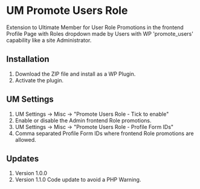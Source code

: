 # UM Promote Users Role
Extension to Ultimate Member for User Role Promotions in the frontend Profile Page with Roles dropdown made by Users with WP 'promote_users' capability like a site Administrator.

## Installation
1. Download the ZIP file and install as a WP Plugin.
2. Activate the plugin.

## UM Settings
1. UM Settings -> Misc -> "Promote Users Role - Tick to enable"
2. Enable or disable the Admin frontend Role promotions.
3. UM Settings -> Misc -> "Promote Users Role - Profile Form IDs"
4. Comma separated Profile Form IDs where frontend Role promotions are allowed.

## Updates
1. Version 1.0.0
2. Version 1.1.0 Code update to avoid a PHP Warning.
